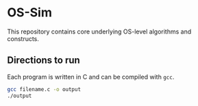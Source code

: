 # OS-Sim

This repository contains core underlying OS-level algorithms and constructs.

## Directions to run

Each program is written in C and can be compiled with `gcc`.

```bash
gcc filename.c -o output
./output
```
